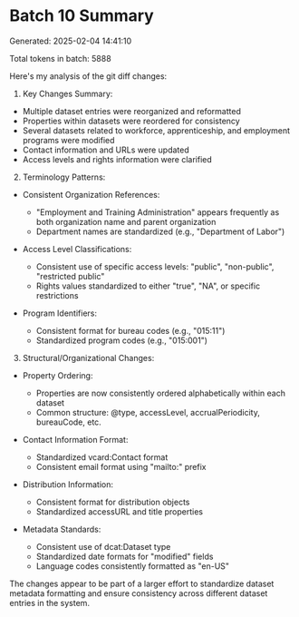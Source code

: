 # Batch 10 Summary

Generated: 2025-02-04 14:41:10

Total tokens in batch: 5888

Here's my analysis of the git diff changes:

1. Key Changes Summary:
- Multiple dataset entries were reorganized and reformatted
- Properties within datasets were reordered for consistency
- Several datasets related to workforce, apprenticeship, and employment programs were modified
- Contact information and URLs were updated
- Access levels and rights information were clarified

2. Terminology Patterns:
- Consistent Organization References:
  - "Employment and Training Administration" appears frequently as both organization name and parent organization
  - Department names are standardized (e.g., "Department of Labor")

- Access Level Classifications:
  - Consistent use of specific access levels: "public", "non-public", "restricted public"
  - Rights values standardized to either "true", "NA", or specific restrictions

- Program Identifiers:
  - Consistent format for bureau codes (e.g., "015:11")
  - Standardized program codes (e.g., "015:001")

3. Structural/Organizational Changes:
- Property Ordering:
  - Properties are now consistently ordered alphabetically within each dataset
  - Common structure: @type, accessLevel, accrualPeriodicity, bureauCode, etc.

- Contact Information Format:
  - Standardized vcard:Contact format
  - Consistent email format using "mailto:" prefix

- Distribution Information:
  - Consistent format for distribution objects
  - Standardized accessURL and title properties

- Metadata Standards:
  - Consistent use of dcat:Dataset type
  - Standardized date formats for "modified" fields
  - Language codes consistently formatted as "en-US"

The changes appear to be part of a larger effort to standardize dataset metadata formatting and ensure consistency across different dataset entries in the system.